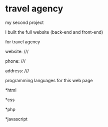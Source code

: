# travel agency

my second project

I built the full website (back-end and front-end) 

for travel agency

website: ///

phone: ///

address: ///

programming languages for this web page

*html

*css

*php

*javascript
